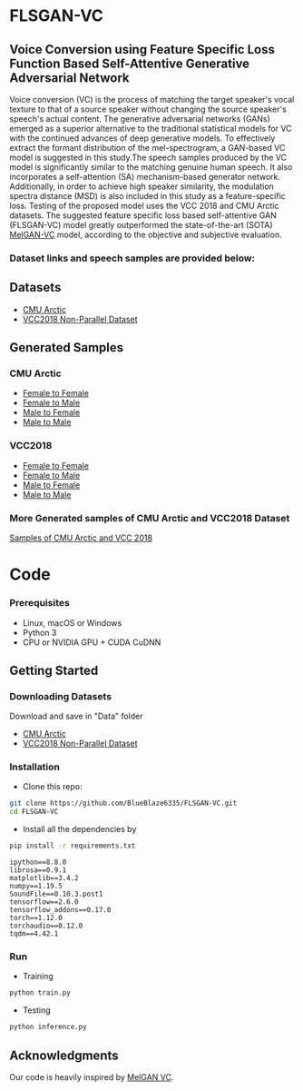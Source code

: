 # FLSGAN-VC
## Voice Conversion using Feature Specific Loss Function Based Self-Attentive Generative Adversarial Network

Voice conversion (VC) is the process of matching the target speaker's vocal texture to that of a source speaker without changing the source speaker's speech's actual content. The generative adversarial networks (GANs) emerged as a superior alternative to the traditional statistical models for VC with the continued advances of deep generative models.  To effectively extract the formant distribution of the mel-spectrogram, a GAN-based VC model is suggested in this study.The speech samples produced by the VC model is significantly similar to the matching genuine human speech. It also incorporates a self-attention (SA) mechanism-based generator network. Additionally, in order to achieve high speaker similarity, the modulation spectra distance (MSD) is also included in this study as a feature-specific loss. Testing of the proposed model uses the VCC 2018 and CMU Arctic datasets. The suggested feature specific loss based self-attentive GAN (FLSGAN-VC) model greatly outperformed the state-of-the-art (SOTA) <a href="https://arxiv.org/abs/1910.03713">MelGAN-VC</a> model, according to the objective and subjective evaluation.

### Dataset links and speech samples are provided below:

## Datasets

* <a href="http://festvox.org/cmu_arctic/"> CMU Arctic </a>
* <a href="https://datashare.ed.ac.uk/handle/10283/3061"> VCC2018 Non-Parallel Dataset </a>

## Generated Samples

### CMU Arctic
* <a href="https://drive.google.com/drive/folders/1Xdw2mdlt24JlBw_rzkQzkNd3eCnhH3-x?usp=sharing"> Female to Female </a>
* <a href="https://drive.google.com/drive/folders/1l1GCDw-FeG2mRzau1YMP2-DV_TewvT07?usp=sharing"> Female to Male </a>
* <a href="https://drive.google.com/drive/folders/1C_0OyNO38UjAkkShUWfPpJ8uYjD7Vcix?usp=sharing"> Male to Female </a>
* <a href="https://drive.google.com/drive/folders/186cQlhP6KVU9q_SlFaVOQs2Jht-vyb6h?usp=sharing"> Male to Male </a>

### VCC2018
* <a href="https://drive.google.com/drive/folders/1wpVLpLpYTULakPapYeEKKML-eXGzE4z9?usp=sharing"> Female to Female </a>
* <a href="https://drive.google.com/drive/folders/1XrX8M2plV48sZXf9pHfhzfnBx_KmbPOK?usp=sharing"> Female to Male </a>
* <a href="https://drive.google.com/drive/folders/1MwMPXWiIKIl8L_JTqmc3q0O8avgIaONy?usp=sharing"> Male to Female </a>
* <a href="https://drive.google.com/drive/folders/16UoKK2kqA09_ViVysz3vaEHVWlNmF1AT?usp=sharing"> Male to Male </a>

### More Generated samples of CMU Arctic and VCC2018 Dataset

<a href="https://drive.google.com/drive/folders/1pFLXpHJum-ajAkZEEhADRpTAsttgVS8K?usp=sharing">Samples of CMU Arctic and VCC 2018</a>

# Code

### Prerequisites
- Linux, macOS or Windows
- Python 3
- CPU or NVIDIA GPU + CUDA CuDNN

## Getting Started

### Downloading Datasets
Download and save in "Data" folder
* <a href="http://festvox.org/cmu_arctic/"> CMU Arctic </a>
* <a href="https://datashare.ed.ac.uk/handle/10283/3061"> VCC2018 Non-Parallel Dataset </a>


### Installation

- Clone this repo:
```bash
git clone https://github.com/BlueBlaze6335/FLSGAN-VC.git
cd FLSGAN-VC
```
- Install all the dependencies by
```bash
pip install -r requirements.txt
```
```
ipython==8.8.0
librosa==0.9.1
matplotlib==3.4.2
numpy==1.19.5
SoundFile==0.10.3.post1
tensorflow==2.6.0
tensorflow_addons==0.17.0
torch==1.12.0
torchaudio==0.12.0
tqdm==4.42.1
```

### Run
- Training
```bash
python train.py
```

- Testing
```bash
python inference.py
```

## Acknowledgments
Our code is heavily inspired by [MelGAN VC](https://github.com/MuradBozik/audio-style-transfer).
